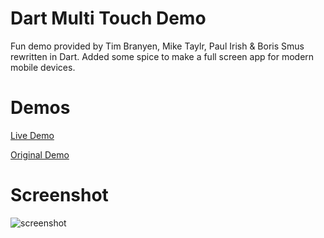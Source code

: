 Dart Multi Touch Demo
=====================

Fun demo provided by Tim Branyen, Mike Taylr, Paul Irish & Boris Smus rewritten in Dart. Added some spice to make a full screen app for modern mobile devices. 

# Demos 

[Live Demo](http://financecoding.github.com/dartMultiTouchCanvas/dartMultiTouchCanvas.html)

[Original Demo](http://paulirish.com/demo/multi)

# Screenshot 

![screenshot](https://lh3.googleusercontent.com/-khBq6LSeX2M/T1m6maqNJ8I/AAAAAAAAjAw/INWyP3MSjD0/s660/photo+3.PNG)
